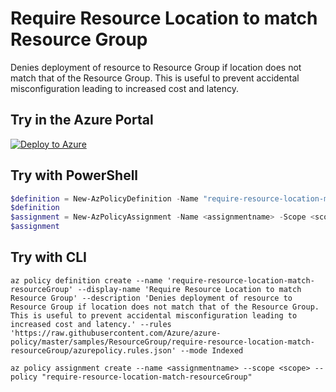# Require Resource Location to match Resource Group

Denies deployment of resource to Resource Group if location does not match that of the Resource Group. This is useful to prevent accidental misconfiguration leading to increased cost and latency.

## Try in the Azure Portal

[![Deploy to Azure](https://aka.ms/deploytoazurebutton)](https://portal.azure.com/#blade/Microsoft_Azure_Policy/CreatePolicyDefinitionBlade/uri/https%3A%2F%2Fraw.githubusercontent.com%2FAzure%2Fazure-policy%2Fmaster%2Fsamples%2FResourceGroup%2Frequire-resource-location-match-resourceGroup%2Fazurepolicy.json)

## Try with PowerShell

````powershell
$definition = New-AzPolicyDefinition -Name "require-resource-location-match-resourceGroup" -DisplayName "Require Resource Location to match Resource Group" -description "Denies deployment of resource to Resource Group if location does not match that of the Resource Group. This is useful to prevent accidental misconfiguration leading to increased cost and latency." -Policy 'https://raw.githubusercontent.com/Azure/azure-policy/master/samples/ResourceGroup/require-resource-location-match-resourceGroup/azurepolicy.rules.json' -Mode Indexed
$definition
$assignment = New-AzPolicyAssignment -Name <assignmentname> -Scope <scope> -PolicyDefinition $definition
$assignment
````

## Try with CLI

````cli
az policy definition create --name 'require-resource-location-match-resourceGroup' --display-name 'Require Resource Location to match Resource Group' --description 'Denies deployment of resource to Resource Group if location does not match that of the Resource Group. This is useful to prevent accidental misconfiguration leading to increased cost and latency.' --rules 'https://raw.githubusercontent.com/Azure/azure-policy/master/samples/ResourceGroup/require-resource-location-match-resourceGroup/azurepolicy.rules.json' --mode Indexed

az policy assignment create --name <assignmentname> --scope <scope> --policy "require-resource-location-match-resourceGroup"
````